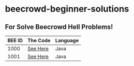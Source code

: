 # beecrowd-beginner-solutions

## For Solve Beecrowd Hell Problems!
|BEE ID|The Code|Language|
|---|---|---|
|1000|[See Here](BEE-1000-Java14.js)|Java|
|1001|[See Here](BEE-1001-Java14.js)|Java|
